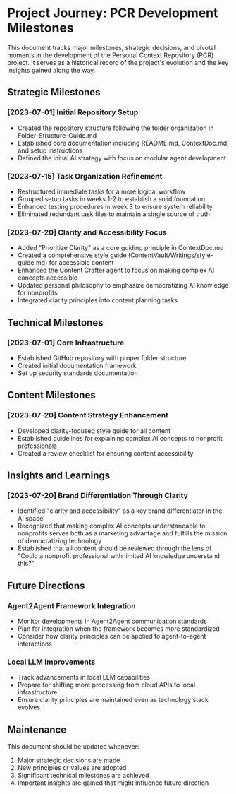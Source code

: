 # Project Journey: PCR Development Milestones

This document tracks major milestones, strategic decisions, and pivotal moments in the development of the Personal Context Repository (PCR) project. It serves as a historical record of the project's evolution and the key insights gained along the way.

## Strategic Milestones

### [2023-07-01] Initial Repository Setup
- Created the repository structure following the folder organization in Folder-Structure-Guide.md
- Established core documentation including README.md, ContextDoc.md, and setup instructions
- Defined the initial AI strategy with focus on modular agent development

### [2023-07-15] Task Organization Refinement
- Restructured immediate tasks for a more logical workflow
- Grouped setup tasks in weeks 1-2 to establish a solid foundation
- Enhanced testing procedures in week 3 to ensure system reliability
- Eliminated redundant task files to maintain a single source of truth

### [2023-07-20] Clarity and Accessibility Focus
- Added "Prioritize Clarity" as a core guiding principle in ContextDoc.md
- Created a comprehensive style guide (ContentVault/Writings/style-guide.md) for accessible content
- Enhanced the Content Crafter agent to focus on making complex AI concepts accessible
- Updated personal philosophy to emphasize democratizing AI knowledge for nonprofits
- Integrated clarity principles into content planning tasks

## Technical Milestones

### [2023-07-01] Core Infrastructure
- Established GitHub repository with proper folder structure
- Created initial documentation framework
- Set up security standards documentation

## Content Milestones

### [2023-07-20] Content Strategy Enhancement
- Developed clarity-focused style guide for all content
- Established guidelines for explaining complex AI concepts to nonprofit professionals
- Created a review checklist for ensuring content accessibility

## Insights and Learnings

### [2023-07-20] Brand Differentiation Through Clarity
- Identified "clarity and accessibility" as a key brand differentiator in the AI space
- Recognized that making complex AI concepts understandable to nonprofits serves both as a marketing advantage and fulfills the mission of democratizing technology
- Established that all content should be reviewed through the lens of "Could a nonprofit professional with limited AI knowledge understand this?"

## Future Directions

### Agent2Agent Framework Integration
- Monitor developments in Agent2Agent communication standards
- Plan for integration when the framework becomes more standardized
- Consider how clarity principles can be applied to agent-to-agent interactions

### Local LLM Improvements
- Track advancements in local LLM capabilities
- Prepare for shifting more processing from cloud APIs to local infrastructure
- Ensure clarity principles are maintained even as technology stack evolves

## Maintenance

This document should be updated whenever:
1. Major strategic decisions are made
2. New principles or values are adopted
3. Significant technical milestones are achieved
4. Important insights are gained that might influence future direction
